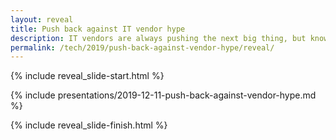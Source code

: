 ```yaml
---
layout: reveal
title: Push back against IT vendor hype
description: IT vendors are always pushing the next big thing, but knowing if it's right for your organisation cannot be answered by a sales pitch
permalink: /tech/2019/push-back-against-vendor-hype/reveal/
---
```


{% include reveal_slide-start.html %}

{% include presentations/2019-12-11-push-back-against-vendor-hype.md %}

{% include reveal_slide-finish.html %}
